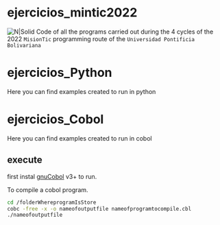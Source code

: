 # ejercicios_mintic2022

![N|Solid](https://fauna.digital/udea/misiontic2.png)
Code of all the programs carried out during the 4 cycles of the 2022 `MisionTic` programming route of the `Universidad Pontificia Bolivariana`

# ejercicios_Python

Here you can find examples created to run in python

# ejercicios_Cobol

Here you can find examples created to run in cobol

## execute

first instal [gnuCobol](https://gnucobol.sourceforge.io/) v3+ to run.

To compile a cobol program.

```sh
cd /folderWhereprogramIsStore
cobc -free -x -o nameofoutputfile nameofprogramtocompile.cbl
./nameofoutputfile
```
